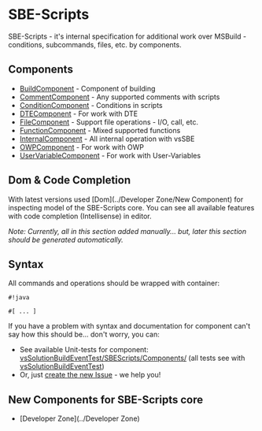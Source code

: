 # SBE-Scripts #

SBE-Scripts - it's internal specification for additional work over MSBuild - conditions, subcommands, files, etc. by components.

## Components ##

* [BuildComponent](SBE-Scripts/Components/BuildComponent) - Component of building
* [CommentComponent](SBE-Scripts/Components/CommentComponent) - Any supported comments with scripts
* [ConditionComponent](SBE-Scripts/Components/ConditionComponent) - Conditions in scripts
* [DTEComponent](SBE-Scripts/Components/DTEComponent) - For work with DTE
* [FileComponent](SBE-Scripts/Components/FileComponent) - Support file operations - I/O, call, etc.
* [FunctionComponent](SBE-Scripts/Components/FunctionComponent) - Mixed supported functions
* [InternalComponent](SBE-Scripts/Components/InternalComponent) - All internal operation with vsSBE
* [OWPComponent](SBE-Scripts/Components/OWPComponent) - For work with OWP
* [UserVariableComponent](SBE-Scripts/Components/UserVariableComponent) - For work with User-Variables

## Dom & Code Completion ##

With latest versions used [Dom](../Developer Zone/New Component) for inspecting model of the SBE-Scripts core. You can see all available features with code completion (Intellisense) in editor.

*Note: Currently, all in this section added manually... but, later this section should be generated automatically.*

## Syntax ##

All commands and operations should be wrapped with container:

```
#!java

#[ ... ]
```

If you have a problem with syntax and documentation for component can't say how this should be... don't worry, you can:

* See available Unit-tests for component: [vsSolutionBuildEventTest/SBEScripts/Components/](https://bitbucket.org/3F/vssolutionbuildevent/src/master/vsSolutionBuildEventTest/SBEScripts/Components/) (all tests see with [vsSolutionBuildEventTest](https://bitbucket.org/3F/vssolutionbuildevent/src/master/vsSolutionBuildEventTest/))
* Or, just [create the new Issue](https://bitbucket.org/3F/vssolutionbuildevent/issues/new) - we help you!


## New Components for SBE-Scripts core ##

* [Developer Zone](../Developer Zone)
